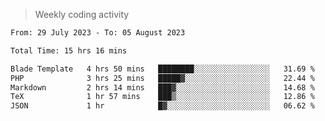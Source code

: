 > Weekly coding activity
<!--START_SECTION:waka-->

```txt
From: 29 July 2023 - To: 05 August 2023

Total Time: 15 hrs 16 mins

Blade Template   4 hrs 50 mins   ████████░░░░░░░░░░░░░░░░░   31.69 %
PHP              3 hrs 25 mins   █████▓░░░░░░░░░░░░░░░░░░░   22.44 %
Markdown         2 hrs 14 mins   ███▓░░░░░░░░░░░░░░░░░░░░░   14.68 %
TeX              1 hr 57 mins    ███▒░░░░░░░░░░░░░░░░░░░░░   12.86 %
JSON             1 hr            █▓░░░░░░░░░░░░░░░░░░░░░░░   06.62 %
```

<!--END_SECTION:waka-->
